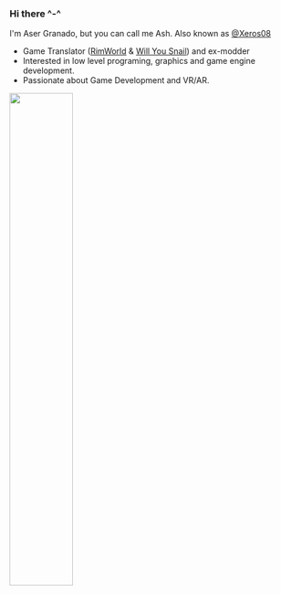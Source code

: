 ### Hi there ^-^

I'm Aser Granado, but you can call me Ash. Also known as [@Xeros08](https://github.com/xeros08)

- Game Translator ([RimWorld](https://github.com/Ludeon/RimWorld-Spanish) & [Will You Snail](https://store.steampowered.com/app/1115050/Will_You_Snail)) and ex-modder
- Interested in low level programing, graphics and game engine development.
- Passionate about Game Development and VR/AR.

<img align="left" width="47%" src="https://github-readme-stats.vercel.app/api?username=ash-dvlpr&show_icons=true&theme=transparent" />
<!-- <img align="left" width="47%" src="https://github-readme-stats.vercel.app/api/top-langs/?username=ash-dvlpr&layout=compact" /> -->
